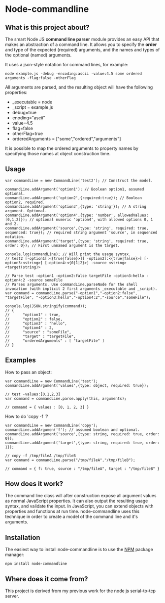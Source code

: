 Node-commandline
================

What is this project about?
---------------------------

The smart Node JS **command line parser** module provides an easy API that makes an abstraction of a
command line. It allows you to specify the **order** and type of the expected (required) arguments,
and the names and types of the optional (named) arguments.

It uses a json-style notation for command lines, for example:

`node example.js -debug -encoding:ascii -value:4.5 some ordered arguments -flag:false -otherFlag`

All arguments are parsed, and the resulting object will have the following properties:

 * _executable = node
 * _script = example.js
 * debug=true
 * enoding="ascii"
 * value=4.5
 * flag=false
 * otherFlag=true
 * orderedArguments = \["some","ordered","arguments"]

It is possible to map the ordered arguments to property names by specifying those names at object
construction time.

Usage
-----

    var commandLine = new CommandLine('test2'); // Construct the model.

    commandLine.addArgument('option1'); // Boolean option1, assumed optional.
    commandLine.addArgument('option2',{required:true}); // Boolean option2, required.
    commandLine.addArgument('option3',{type: 'string'}); // A string argument. Optional.
    commandLine.addArgument('option4',{type: 'number', allowedValues: [0,1,2]}); // optional numeric 'option4', with allowed options 0, 1 and 2.
    commandLine.addArgument('source',{type: 'string', required: true, sequenced: true}); // required string argument 'source', in sequenced notation.
    commandLine.addArgument('target',{type: 'string', required: true, order: 0}); // First unnamed argument is the target.

    console.log(commandLine); // Will print the usage syntax.
    // test2 [-option1[:<{true|false}>]] -option2[:<{true|false}>] [-option3:<string>] [-option4:<{0|1|2}>] -source <string> <target(string)>

    // Parse test -option1 -option2:false targetFile -option3:hello -option4:2 -source someFile
    // Parses arguments. Use commandLine.parseNode for the shell invocation (with implicit 2 first arguments _executable and _script).
    var command = commandLine.parse("-option1","-option2:false", "targetFile", "-option3:hello","-option4:2","-source","someFile");

    console.log(JSON.stringify(command));
    // {
    //      "option1" : true,
    //      "option2" : false,
    //      "option3" : "hello",
    //      "option4" : 2,
    //      "source" : "someFile",
    //      "target" : "targetFile",
    //      "orderedArguments" : [ "targetFile" ]
    // }

Examples
--------

How to pass an object:

    var commandLine = new CommandLine('test');
    commandLine.addArgument('values',{type: object, required: true});

    // test -values:[0,1,2,3]
    var command = commandLine.parse.apply(this, arguments);

    // command = { values : [0, 1, 2, 3] }

How to do 'copy -f <sourceFile> <targetFile>'?

    var commandLine = new CommandLine('copy');
    commandLine.addArgumen('f'); // assumed boolean and optional.
    commandLine.addArgument('source',{type: string, required: true, order: 0});
    commandLine.addArgument('target',{type: string, required: true, order: 1});

    // copy -f /tmp/fileA /tmp/fileB
    var command = commandLine.parse("/tmp/fileA","/tmp/fileB");

    // command = { f: true, source : "/tmp/fileA", target : "/tmp/fileB" }

How does it work?
-----------------

The command line class will after construction expose all argument values as normal JavaScript
properties. It can also output the resulting usage syntax, and validate the input.
In JavaScript, you can extend objects with properties and functions at run time. node-commandline
uses this technique in order to create a model of the command line and it's arguments.

Installation
------------

The easiest way to install node-commandline is to use the [NPM](http://search.npmjs.org/#/node-commandline)
package manager:

`npm install node-commandline`

Where does it come from?
------------------------

This project is derived from my previous work for the node js serial-to-tcp server.